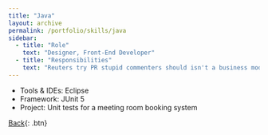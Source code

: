 ```yaml
---
title: "Java"
layout: archive
permalink: /portfolio/skills/java
sidebar:
  - title: "Role"
    text: "Designer, Front-End Developer"
  - title: "Responsibilities"
    text: "Reuters try PR stupid commenters should isn't a business model"
---
```


* Tools & IDEs: Eclipse
* Framework: JUnit 5
* Project: Unit tests for a meeting room booking system

[Back](../skills){: .btn}